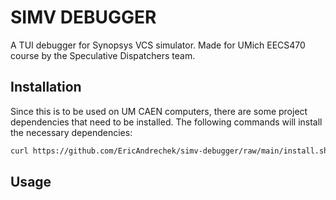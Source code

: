 # SIMV DEBUGGER

A TUI debugger for Synopsys VCS simulator. Made for UMich EECS470 course by the Speculative Dispatchers team.

## Installation

Since this is to be used on UM CAEN computers, there are some project dependencies that need to be installed. The following commands will install the necessary dependencies:

```bash
curl https://github.com/EricAndrechek/simv-debugger/raw/main/install.sh | bash
```

## Usage
